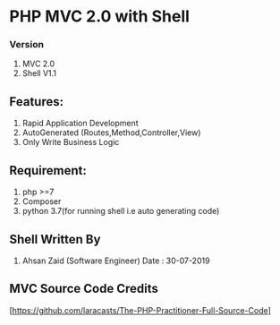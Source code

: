 # PHP MVC 2.0 with Shell
### Version
1. MVC 2.0
2. Shell V1.1

## Features:
1. Rapid Application Development
2. AutoGenerated (Routes,Method,Controller,View)
3. Only Write Business Logic

## Requirement:
1. php >=7
2. Composer
3. python 3.7(for running shell i.e auto generating code)

## Shell Written By
1. Ahsan Zaid (Software Engineer)
Date : 30-07-2019

## MVC Source Code Credits
[https://github.com/laracasts/The-PHP-Practitioner-Full-Source-Code]
